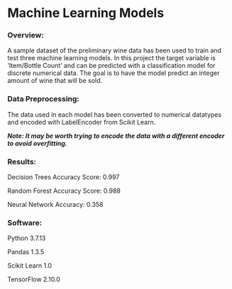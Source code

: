 # Machine Learning Models

### Overview:
A sample dataset of the preliminary wine data has been used to train and test three machine learning models. In this project the target variable is ‘Item/Bottle Count’ and can be predicted with a classification model for discrete numerical data. The goal is to have the model predict an integer amount of wine that will be sold.

### Data Preprocessing:
The data used in each model has been converted to numerical datatypes and encoded with LabelEncoder from Scikit Learn. 

***Note: It may be worth trying to encode the data with a different encoder to avoid overfitting.***

### Results:
Decision Trees Accuracy Score: 0.997

Random Forest Accuracy Score: 0.988

Neural Network Accuracy: 0.358

### Software:
Python 3.7.13

Pandas 1.3.5

Scikit Learn 1.0

TensorFlow 2.10.0

